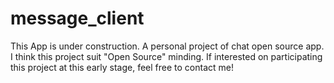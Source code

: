 # message_client

This App is under construction. A personal project of chat open source app. I think this project suit "Open Source" minding. If interested on participating this project at this early stage, feel free to contact me!